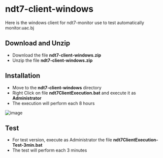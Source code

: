 # ndt7-client-windows
Here is the windows client for ndt7-monitor use to test automatically monitor.uac.bj

## Download and Unzip
- Download the file **ndt7-client-windows.zip**
- Unzip the file **ndt7-client-windows.zip**

## Installation
- Move to the **ndt7-client-windows** directory
- Right Click on file **ndt7ClientExecution.bat** and execute it as **Administrator**
- The execution will perform each 8 hours

![image](https://github.com/liebenA/ndt7-client-windows/assets/34706373/f3fb6c41-6bec-48bc-933d-0d7745935e80)

## Test
- For test version, execute as Administrator the file **ndt7ClientExecution-Test-3min.bat**
- The test will perform each 3 minutes

